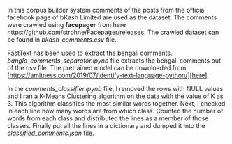 In this corpus builder system comments of the posts from the official facebook page of bKash Limited are used as the dataset.
The comments were crawled using **facepager** from here https://github.com/strohne/Facepager/releases. The crawled dataset can be found in _bkash_comments.csv_ file.

FastText has been used to extract the bengali comments. _bangla_comments_separator.ipynb_ file extracts the bengali comments out of the csv file. The pretrained model can be downloaded from [https://amitness.com/2019/07/identify-text-language-python/][here].

In the _comments_classifier.ipynb_ file, I removed the rows with NULL values and I ran a K-Means Clustering algorithm on the data with the value of K as 3. This algorithm classifies the most similar words together. Next, I checked in each line how many words are from which class. Counted the number of words from each class and distributed the lines as a member of those classes. Finally put all the lines in a dictionary and 
dumped it into the _classified_comments.json_ file.


[here]: https://amitness.com/2019/07/identify-text-language-python/
